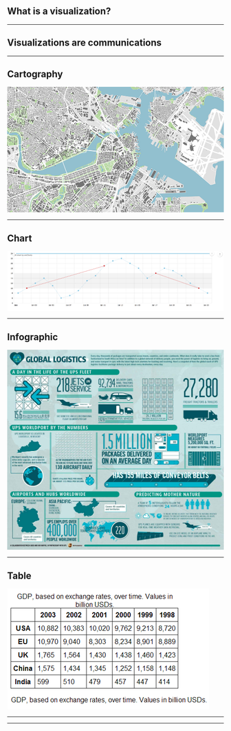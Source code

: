 <!-- .slide: data-background="img/esri-fed-summit-2017/bg-2.png" -->
## What is a visualization?

---

<!-- .slide: data-background="img/esri-fed-summit-2017/bg-2.png" -->
## Visualizations are communications
---

<!-- .slide: data-background="img/esri-fed-summit-2017/bg-2.png" -->
## Cartography

<img src="img/RadicalCartography.jpg" class="transparent" />

---

<!-- .slide: data-background="img/esri-fed-summit-2017/bg-2.png" -->
## Chart

<img src="img/chart.png" class="transparent" />

---

<!-- .slide: data-background="img/esri-fed-summit-2017/bg-2.png" -->
## Infographic

<img src="img/infographic.jpg" class="transparent" />

---

<!-- .slide: data-background="img/esri-fed-summit-2017/bg-2.png" -->
## Table

<img src="img/table.png" class="transparent" />

---

<!-- .slide: data-background="img/Charles-Joseph-Minard-Napoleons-March-1.jpeg" -->

---

<!-- .slide: data-background="img/choleraMap.jpg" -->

